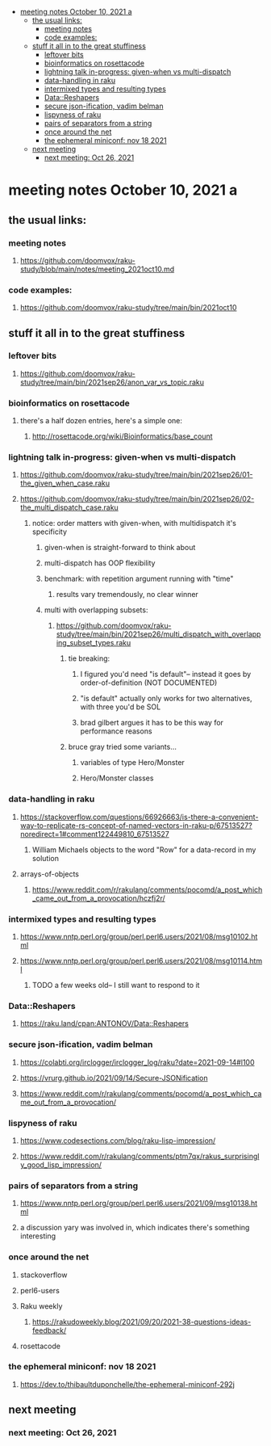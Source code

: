 - [meeting notes October 10, 2021                                      a](#org036ba27)
  - [the usual links:](#org2b91078)
    - [meeting notes](#org95a832a)
    - [code examples:](#orgfde5386)
  - [stuff it all in to the great stuffiness](#org8db85ce)
    - [leftover bits](#org2c38bf4)
    - [bioinformatics on rosettacode](#orgb95405d)
    - [lightning talk in-progress: given-when vs multi-dispatch](#orge9fecc0)
    - [data-handling in raku](#org26990a5)
    - [intermixed types and resulting types](#org62313e1)
    - [Data::Reshapers](#org6f2e8d7)
    - [secure json-ification, vadim belman](#orgc773064)
    - [lispyness of raku](#org667caac)
    - [pairs of separators from a string](#org36a2f0f)
    - [once around the net](#org43a316b)
    - [the ephemeral miniconf: nov 18 2021](#org54f3416)
  - [next meeting](#org71ac5aa)
    - [next meeting: Oct 26, 2021](#org80ecc99)


<a id="org036ba27"></a>

# meeting notes October 10, 2021                                      a


<a id="org2b91078"></a>

## the usual links:


<a id="org95a832a"></a>

### meeting notes

1.  <https://github.com/doomvox/raku-study/blob/main/notes/meeting_2021oct10.md>


<a id="orgfde5386"></a>

### code examples:

1.  <https://github.com/doomvox/raku-study/tree/main/bin/2021oct10>


<a id="org8db85ce"></a>

## stuff it all in to the great stuffiness


<a id="org2c38bf4"></a>

### leftover bits

1.  <https://github.com/doomvox/raku-study/tree/main/bin/2021sep26/anon_var_vs_topic.raku>


<a id="orgb95405d"></a>

### bioinformatics on rosettacode

1.  there's a half dozen entries, here's a simple one:

    1.  <http://rosettacode.org/wiki/Bioinformatics/base_count>


<a id="orge9fecc0"></a>

### lightning talk in-progress: given-when vs multi-dispatch

1.  <https://github.com/doomvox/raku-study/tree/main/bin/2021sep26/01-the_given_when_case.raku>

2.  <https://github.com/doomvox/raku-study/tree/main/bin/2021sep26/02-the_multi_dispatch_case.raku>

    1.  notice: order matters with given-when, with multidispatch it's specificity
    
        1.  given-when is straight-forward to think about
        
        2.  multi-dispatch has OOP flexibility
        
        3.  benchmark: with repetition argument running with "time"
        
            1.  results vary tremendously, no clear winner
        
        4.  multi with overlapping subsets:
        
            1.  <https://github.com/doomvox/raku-study/tree/main/bin/2021sep26/multi_dispatch_with_overlapping_subset_types.raku>
            
                1.  tie breaking:
                
                    1.  I figured you'd need "is default"&#x2013; instead it goes by order-of-definition (NOT DOCUMENTED)
                    
                    2.  "is default" actually only works for two alternatives, with three you'd be SOL
                    
                    3.  brad gilbert argues it has to be this way for performance reasons
                
                2.  bruce gray tried some variants&#x2026;
                
                    1.  variables of type Hero/Monster
                    
                    2.  Hero/Monster classes


<a id="org26990a5"></a>

### data-handling in raku

1.  <https://stackoverflow.com/questions/66926663/is-there-a-convenient-way-to-replicate-rs-concept-of-named-vectors-in-raku-p/67513527?noredirect=1#comment122449810_67513527>

    1.  William Michaels objects to the word "Row" for a data-record in my solution

2.  arrays-of-objects

    1.  <https://www.reddit.com/r/rakulang/comments/pocomd/a_post_which_came_out_from_a_provocation/hczfj2r/>


<a id="org62313e1"></a>

### intermixed types and resulting types

1.  <https://www.nntp.perl.org/group/perl.perl6.users/2021/08/msg10102.html>

2.  <https://www.nntp.perl.org/group/perl.perl6.users/2021/08/msg10114.html>

    1.  TODO a few weeks old&#x2013; I still want to respond to it


<a id="org6f2e8d7"></a>

### Data::Reshapers

1.  <https://raku.land/cpan:ANTONOV/Data::Reshapers>


<a id="orgc773064"></a>

### secure json-ification, vadim belman

1.  <https://colabti.org/irclogger/irclogger_log/raku?date=2021-09-14#l100>

2.  <https://vrurg.github.io/2021/09/14/Secure-JSONification>

3.  <https://www.reddit.com/r/rakulang/comments/pocomd/a_post_which_came_out_from_a_provocation/>


<a id="org667caac"></a>

### lispyness of raku

1.  <https://www.codesections.com/blog/raku-lisp-impression/>

2.  <https://www.reddit.com/r/rakulang/comments/ptm7qx/rakus_surprisingly_good_lisp_impression/>


<a id="org36a2f0f"></a>

### pairs of separators from a string

1.  <https://www.nntp.perl.org/group/perl.perl6.users/2021/09/msg10138.html>

2.  a discussion yary was involved in, which indicates there's something interesting


<a id="org43a316b"></a>

### once around the net

1.  stackoverflow

2.  perl6-users

3.  Raku weekly

    1.  <https://rakudoweekly.blog/2021/09/20/2021-38-questions-ideas-feedback/>

4.  rosettacode


<a id="org54f3416"></a>

### the ephemeral miniconf: nov 18 2021

1.  <https://dev.to/thibaultduponchelle/the-ephemeral-miniconf-292j>


<a id="org71ac5aa"></a>

## next meeting


<a id="org80ecc99"></a>

### next meeting: Oct 26, 2021
